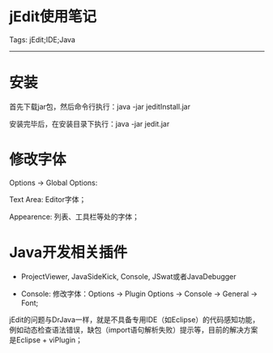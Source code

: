 # jEdit使用笔记
Tags: jEdit;IDE;Java

------

# 安装

 

首先下载jar包，然后命令行执行：java -jar jeditInstall.jar

安装完毕后，在安装目录下执行：java -jar jedit.jar

 

# 修改字体

 

Options -> Global Options:

 Text Area: Editor字体；

 Appearence: 列表、工具栏等处的字体；

 

# Java开发相关插件

 

* ProjectViewer, JavaSideKick, Console, JSwat或者JavaDebugger

* Console: 修改字体：Options -> Plugin Options -> Console -> General -> Font;

 

jEdit的问题与DrJava一样，就是不具备专用IDE（如Eclipse）的代码感知功能，例如动态检查语法错误，缺包（import语句解析失败）提示等，目前的解决方案是Eclipse + viPlugin；